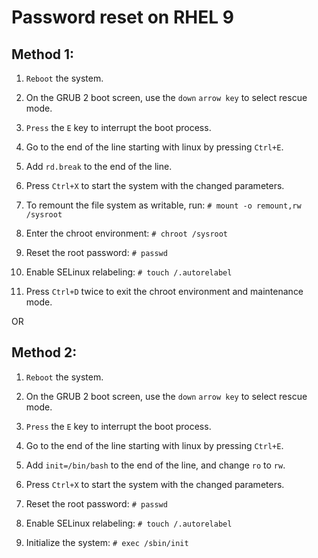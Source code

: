 # Password reset on RHEL 9

## Method 1:


1. `Reboot` the system.

2. On the GRUB 2 boot screen, use the `down` `arrow key` to select rescue mode.

3. `Press` the `E` key to interrupt the boot process.

4. Go to the end of the line starting with linux by pressing `Ctrl+E`.

5. Add `rd.break` to the end of the line.

6. Press `Ctrl+X` to start the system with the changed parameters.

7. To remount the file system as writable, run: `# mount -o remount,rw /sysroot`

8. Enter the chroot environment: `# chroot /sysroot`

9. Reset the root password: `# passwd`

10. Enable SELinux relabeling: `# touch /.autorelabel`

11. Press `Ctrl+D` twice to exit the chroot environment and maintenance mode.



OR

## Method 2:

1. `Reboot` the system.

2. On the GRUB 2 boot screen, use the `down` `arrow key` to select rescue mode.

3. `Press` the `E` key to interrupt the boot process.

4. Go to the end of the line starting with linux by pressing `Ctrl+E`.

5. Add `init=/bin/bash` to the end of the line, and change `ro` to `rw`.

6. Press `Ctrl+X` to start the system with the changed parameters.

7. Reset the root password: `# passwd`

8. Enable SELinux relabeling: `# touch /.autorelabel`

9. Initialize the system: `# exec /sbin/init`

